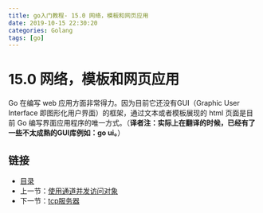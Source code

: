 ```yaml
---
title: go入门教程- 15.0 网络，模板和网页应用   
date: 2019-10-15 22:30:20   
categories: Golang   
tags: [go]   
---
```

# 15.0 网络，模板和网页应用

Go 在编写 web 应用方面非常得力。因为目前它还没有GUI（Graphic User Interface 即图形化用户界面）的框架，通过文本或者模板展现的 html 页面是目前 Go 编写界面应用程序的唯一方式。（**译者注：实际上在翻译的时候，已经有了一些不太成熟的GUI库例如：go ui。**）

## 链接

- [目录](https://blog.zshipu.com/go%E5%85%A5%E9%97%A8%E6%95%99%E7%A8%8B/index.html)
- 上一节：[使用通道并发访问对象](file://14.17.md)
- 下一节：[tcp服务器](file://15.1.md)
